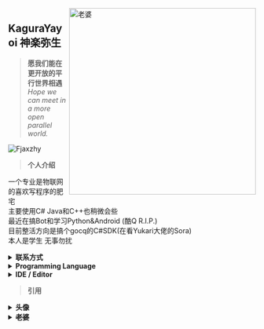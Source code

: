<img align="right" src="https://cdn.jsdelivr.net/gh/Fjaxzhy/Fjaxzhy/kyimg.png" width='380px' alt="老婆">

## KaguraYayoi  神楽弥生
>**愿我们能在更开放的平行世界相遇** <br>
>_Hope we can meet in a more open parallel world._

![Fjaxzhy](https://count.getloli.com/get/@:Fjaxzhy)

<!--
<html>
<iframe
        frameborder="no" 
        border="0" 
        marginwidth="0" 
        marginheight="0" 
        width=298 
        height=52
        allowfullscreen
        src="https://music.163.com/outchain/player?type=2&id=1474146255&auto=0&height=32"  
></iframe>
</html>
-->

>**个人介绍**

一个专业是物联网的喜欢写程序的肥宅 <br>
主要使用C# Java和C++也稍微会些 <br>
最近在搞Bot和学习Python&Android (酷Q R.I.P.) <br>
目前整活方向是搞个gocq的C#SDK(在看Yukari大佬的Sora) <br>
本人是学生 无事勿扰

<details>
    <summary><strong>联系方式</strong></summary>
	
[![GitHub](https://img.shields.io/badge/GitHub-Fjaxzhy-FF6A6A?style=flat-square&logo=github)](https://github.com/fjaxzhy)
[![GitHub](https://img.shields.io/badge/GitHub-KagruaYayoi-FF6A6A?style=flat-square&logo=github)](https://github.com/kagurayayoi)
[![Telegram](https://img.shields.io/badge/Telegram-@kagurayayoi-00BFFF?style=flat-square&logo=telegram)](https://t.me/kagurayayoi)
[![Blog](https://img.shields.io/badge/Blog-kagurayayoi.top-FF6A6A?style=flat-square)](https://kagurayayoi.top)
[![Mail](https://img.shields.io/badge/Mail-kagurayayoi@88.com-458B00?style=flat-square)](mailto:kagurayayoi@88.com)
</details>
<details>
    <summary><strong>Programming Language</strong></summary>
	
[![](https://img.shields.io/badge/C%23-%23239120.svg?&style=flat-square&logo=c-sharp&logoColor=white)](https://docs.microsoft.com/en-us/dotnet/csharp/)
[![](https://img.shields.io/badge/-%2ENET-purple?style=flat-square&logo=.Net&logoColor=fff)](https://dotnet.microsoft.com/)
[![](https://img.shields.io/badge/-Python-3e74a2?style=flat-square&logo=Python&logoColor=fff)](https://www.python.org/)
[![](https://img.shields.io/badge/-Java-ab7221?style=flat-square&logo=Java&logoColor=fff)](https://www.oracle.com/java/)
[![](https://img.shields.io/badge/-C++-6495ED?style=flat-square&logo=C&logoColor=fff)](https://zh.cppreference.com/)
</details>
<details>
    <summary><strong>IDE / Editor</strong></summary>

[![](https://img.shields.io/badge/IDE-Visual%20Studio-purple?style=flat-square&logo=visual-studio)](https://visualstudio.microsoft.com/zh-hans/)
[![](https://img.shields.io/badge/IDE-Android%20Studio-blue?style=flat-square&logo=android-studio)](http://www.android-studio.org/)
[![](https://img.shields.io/badge/IDE-IntelliJ%20IDEA-red?style=flat-square&logo=IntelliJ%20IDEA)](https://www.jetbrains.com/idea/)
[![](https://img.shields.io/badge/IDE-PyCharm-green?style=flat-square&logo=IntelliJ%20IDEA)](https://www.jetbrains.com/pycharm/)
[![](https://img.shields.io/badge/Editor-Visual%20Studio%20Code-blue?style=flat-square&logo=visual-studio-code)](https://code.visualstudio.com/)
</details>

>**引用**
<details>
    <summary><strong>头像</strong></summary>
	
+ [画师] 양갱/ようかん 
+ [作品] 遊び (信息来自SauceNAO Pixiv无)
</details>
<details>
    <summary><strong><s>老婆</s></strong></summary>

+ [画师] ふぇありぃあい
+ [作品] けもみみ (https://www.pixiv.net/artworks/72203964)

图是自己用Photoshop扣的 质量极差 <br>
~~这画师的图是真戳我xp~~
</details>

<!--
+ **~~老婆~~** <br> [画师] ふぇありぃあい <br> [作品] けもみみ (https://www.pixiv.net/artworks/72203964) <br> 图是自己用Photoshop扣的 质量极差 <br> ~~这画师的图是真戳我xp~~
-->

<!---
[![GitHub](https://img.shields.io/badge/GitHub-Fjaxzhy-FF6A6A?style=flat-square&logo=github)](https://github.com/fjaxzhy)
[![GitHub](https://img.shields.io/badge/GitHub-KagruaYayoi-FF6A6A?style=flat-square&logo=github)](https://github.com/kagurayayoi)
[![Telegram](https://img.shields.io/badge/Telegram-@kagurayayoi-00BFFF?style=flat-square&logo=telegram)](https://t.me/kagurayayoi)
[![Blog](https://img.shields.io/badge/Blog-kagurayayoi.top-FF6A6A?style=flat-square)](https://kagurayayoi.top)
[![Mail](https://img.shields.io/badge/Mail-kagurayayoi@88.com-458B00?style=flat-square)](mailto:kagurayayoi@88.com)
![Visitors](https://jwenjian-visitor-badge-5.glitch.me/badge?page_id=fjaxzhy.fjaxzhy.readme)

<!---
[![](https://img.shields.io/badge/-C%23-purple?style=flat-square&logo=.Net&logoColor=fff)](https://docs.microsoft.com/zh-cn/dotnet/csharp/)
[![](https://img.shields.io/badge/-%2ENet%20Framework-purple?style=flat-square&logo=.Net&logoColor=fff)](https://dotnet.microsoft.com/download)
[![](https://img.shields.io/badge/-%2ENet%20Core-purple?style=flat-square&logo=.Net&logoColor=fff)](https://dotnet.microsoft.com/download)
[![](https://img.shields.io/badge/-Python-3e74a2?style=flat-square&logo=Python&logoColor=fff)](https://www.python.org/)
[![](https://img.shields.io/badge/-Java-ab7221?style=flat-square&logo=Java&logoColor=fff)](https://www.oracle.com/java/)
[![](https://img.shields.io/badge/-C++-6495ED?style=flat-square&logo=C&logoColor=fff)](https://zh.cppreference.com/)

<!---
[![](https://img.shields.io/badge/-Windows-0078D6?style=flat-square&logo=Windows)](https://www.microsoft.com/zh-cn/windows)
![](https://img.shields.io/badge/-Linux-000000?style=flat-square&logo=Linux&logoColor=fff)
![](https://img.shields.io/badge/-Android-green?style=flat-square&logo=Android&logoColor=fff)
<!---
![KaguraYayoi's Top Langs](https://github-readme-stats.vercel.app/api/top-langs/?username=Fjaxzhy&layout=compact)
<!---
![KaguraYayoi's github stats](https://github-readme-stats.vercel.app/api?username=Fjaxzhy&bg_color=30,e96443,904e95&title_color=fff&text_color=fff)

-->

<!--
写过的项目有：<br>
[MspCalculator](https://github.com/Fjaxzhy/MspCalculator) 计算器 C#(.NetFramework 4.5.2)  | 停更 <br>
[Temperature & Humidity Sensor](https://github.com/Fjaxzhy/Temperature-and-Humidity-Sensor) 温湿度计 Cpp(Arduino) Esp8266_NodeMCU  | 停更 <br>
[BiliBili_InfoGet_ForCQ](https://github.com/Fjaxzhy/BiliBili_InfoGet_ForCQ) 基于酷Q的插件:BiliBili信息获取 C#(.NetFramework 4.5) [Native.SDK](https://github.com/Jie2GG/Native.Framework)   |  因酷Q停运 停更/归档 <br>
[Hanaya_TgBot](https://github.com/TgBotDev/Hanaya_Telegram.Bot) Telegram.Bot C#(.NetFramework4.5.2) [Telegram.Bot.SDK](https://github.com/TelegramBots/Telegram.Bot)  |  在更 <br>
[Hanaya_TgBot_Nogui](https://github.com/TgBotDev/Hanaya_TgBot_Nogui) Hanaya_TgBot的Nogui版本 C#(.NetFramework4.5.2) [Telegram.Bot.SDK](https://github.com/TelegramBots/Telegram.Bot)  |  主要更新  <br>
-->

<!--
### KaguraYayoi's Projects
|项目名|项目介绍|编写语言|开发环境/语言版本/SDK|程序版本|状态
|:----:|:----:|:----:|:----:|:----:|:----:|
|[MspCalculator](https://github.com/Fjaxzhy/MspCalculator)|计算器|C#|.Net Framework 4.5.2|Ver.2.0|停更
|[Temperature & Humidity Sensor](https://github.com/Fjaxzhy/Temperature-and-Humidity-Sensor)|温湿度检测器|C++|Arduino/Esp8266_NodeMcu|Ver.1.0|停更
|[BiliBili_InfoGet_ForCQ](https://github.com/Fjaxzhy/BiliBili_InfoGet_ForCQ)|基于酷QBot的插件:BiliBili信息获取|C#|.Net Framework 4.5/[Native.SDK](https://github.com/Jie2GG/Native.Framework)|Ver.1.0|归档
|[Hanaya_TgBot](https://github.com/TgBotDev/Hanaya_Telegram.Bot)|Telegram的Bot|C#|.Net Framework 4.5.2/[Telegram.Bot.SDK](https://github.com/TelegramBots/Telegram.Bot)|None|在更
|[Hanaya_TgBot_Nogui](https://github.com/TgBotDev/Hanaya_TgBot_Nogui)|Hanaya_TgBot的Nogui版本|C#|.Net Framework 4.5/[Telegram.Bot.SDK](https://github.com/TelegramBots/Telegram.Bot)|Ver.Alpha.2.0|主更
|[KaguraYayoi's Blog](https://kagurayayoi.top/)|本人博客|HTML/CSS/JavaScript/Ruby|github.io/[mzlogin模板](https://github.com/mzlogin/mzlogin.github.io)|None|随缘
|[KaguraYayoi's Status](https://kagurayayoi.top/uptime-status/)|网站状态实时监测|HTML/CSS/JavaScript|geekyouth/[uptime-status](https://github.com/geekyouth/uptime-status)|None|随缘
|[KaguraYayoi's Introduction](https://kagurayayoi.icu)|个人介绍页/H5+CSS3练手|HTML/CSS/JavaScript|HBuilderX|None|随缘
-->

